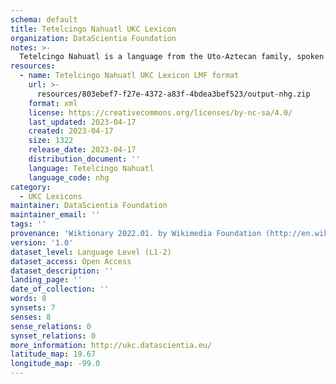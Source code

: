 ```yaml
---
schema: default
title: Tetelcingo Nahuatl UKC Lexicon
organization: DataScientia Foundation
notes: >-
  Tetelcingo Nahuatl is a language from the Uto-Aztecan family, spoken in North America. The UKC Lexicon of Tetelcingo Nahuatl is represented as a lexico-semantic network. It consists of words, word senses, synsets, as well as sense-level and synset-level relationships.
resources:
  - name: Tetelcingo Nahuatl UKC Lexicon LMF format
    url: >-
      resources/803ebef7-f27e-4372-a83f-4bdea3bef523/output-nhg.zip
    format: xml
    license: https://creativecommons.org/licenses/by-nc-sa/4.0/
    last_updated: 2023-04-17
    created: 2023-04-17
    size: 1322
    release_date: 2023-04-17
    distribution_document: ''
    language: Tetelcingo Nahuatl
    language_code: nhg
category:
  - UKC Lexicons
maintainer: DataScientia Foundation
maintainer_email: ''
tags: ''
provenance: 'Wiktionary 2022.01. by Wikimedia Foundation (http://en.wiktionary.org); Princeton WordNet 2.1 by Princeton University (https://wordnet.princeton.edu)'
version: '1.0'
dataset_level: Language Level (L1-2)
dataset_access: Open Access
dataset_description: ''
landing_page: ''
date_of_collection: ''
words: 8
synsets: 7
senses: 8
sense_relations: 0
synset_relations: 0
more_information: http://ukc.datascientia.eu/
latitude_map: 19.67
longitude_map: -99.0
---
```

